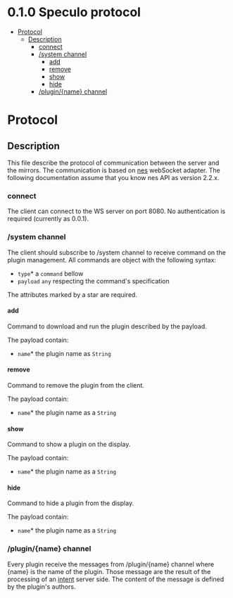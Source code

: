 <!-- version -->
# 0.1.0 Speculo protocol
<!-- end version -->

<!-- toc -->
  - [Protocol](#protocol)
    - [Description](#description)
      - [connect](#connect)
      - [/system channel](#system-channel)
        - [add](#add)
        - [remove](#remove)
        - [show](#show)
        - [hide](#hide)
      - [/plugin/{name} channel](#pluginname-channel)
<!-- end toc -->

# Protocol

## Description

This file describe the protocol of communication between the server and the mirrors.
The communication is based on [nes](https://github.com/hapijs/nes) webSocket adapter.
The following documentation assume that you know nes API as version 2.2.x.

### connect

The client can connect to the WS server on port 8080. 
No authentication is required (currently as 0.0.1).

### /system channel

The client should subscribe to /system channel to receive command on the plugin management.
All commands are object with the following syntax:
  - `type`* a `command` bellow
  - `payload` `any` respecting the command's specification

The attributes marked by a star are required.

#### add

Command to download and run the plugin described by the payload.

The payload contain:
  - `name`* the plugin name as `String`

#### remove

Command to remove the plugin from the client.

The payload contain:
  - `name`* the plugin name as a `String`

#### show

Command to show a plugin on the display.

The payload contain:
  - `name`* the plugin name as a `String`

#### hide

Command to hide a plugin from the display.

The payload contain:
  - `name`* the plugin name as a `String`

### /plugin/{name} channel

Every plugin receive the messages from /plugin/{name} channel where {name} is the name of the plugin.
Those message are the result of the processing of an [intent](intent.md) server side.
The content of the message is defined by the plugin's authors.
